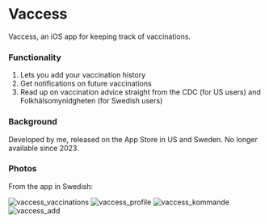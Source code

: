 # Vaccess
Vaccess, an iOS app for keeping track of vaccinations. 

### Functionality
1. Lets you add your vaccination history
2. Get notifications on future vaccinations
3. Read up on vaccination advice straight from the CDC (for US users) and Folkhälsomynidgheten (for Swedish users)

### Background 
Developed by me, released on the App Store in US and Sweden. No longer available since 2023.

### Photos
From the app in Swedish:

![vaccess_vaccinations](https://github.com/user-attachments/assets/fadb8e80-8108-4c7d-a9be-d2a5e9486654)
![vaccess_profile](https://github.com/user-attachments/assets/be281241-ca54-444a-9bec-60769adabac8)
![vaccess_kommande](https://github.com/user-attachments/assets/d5a76c3d-9937-400c-8050-04f19e1b4de4)
![vaccess_add](https://github.com/user-attachments/assets/df51b20a-e94e-4371-bc64-1ddb1b50c527)
